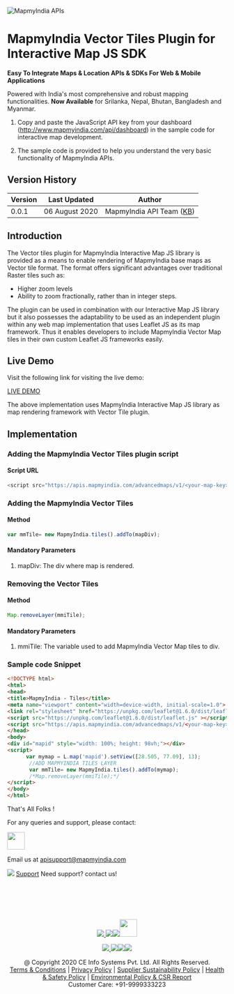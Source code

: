 ![MapmyIndia APIs](https://www.mapmyindia.com/api/img/mapmyindia-api.png)

# MapmyIndia Vector Tiles Plugin for Interactive Map JS SDK

**Easy To Integrate Maps & Location APIs & SDKs For Web & Mobile Applications**

Powered with India's most comprehensive and robust mapping functionalities.
**Now Available**  for Srilanka, Nepal, Bhutan, Bangladesh and Myanmar.

1. Copy and paste the JavaScript API key from your dashboard (http://www.mapmyindia.com/api/dashboard) in the sample code for interactive map development. 

2. The sample code is provided to help you understand the very basic functionality of MapmyIndia APIs. 

## Version History

| Version | Last Updated | Author |
| ---- | ---- | ---- |
| 0.0.1 | 06 August 2020 | MapmyIndia API Team ([KB](https://github.com/kunalbharti)) |

## Introduction

The Vector tiles plugin for MapmyIndia Interactive Map JS library is provided as a means to enable rendering of MapmyIndia base maps as Vector tile format. The format offers significant advantages over traditional Raster tiles such as: 
- Higher zoom levels
- Ability to zoom fractionally, rather than in integer steps.

The plugin can be used in combination with our Interactive Map JS library but it also possesses the adaptability to be used as an independent plugin within any web map implementation that uses Leaflet JS as its map framework. Thus it enables developers to include MapmyIndia Vector Map tiles in their own custom Leaflet JS frameworks easily.


## Live Demo

Visit the following link for visiting the live demo: 

[LIVE DEMO](https://www.mapmyindia.com/api/advanced-maps/doc/sample/map_sdk/leaflet_vector)

The above implementation uses MapmyIndia Interactive Map JS library as map rendering framework with Vector Tile plugin.

## Implementation

### Adding the MapmyIndia Vector Tiles plugin script

#### Script URL

```js
<script src="https://apis.mapmyindia.com/advancedmaps/v1/<your-map-key>/map_load?v=1.5&vectorLayer"></script>
```

### Adding the MapmyIndia Vector Tiles

#### Method

```js
var mmTile= new MapmyIndia.tiles().addTo(mapDiv);
```

#### Mandatory Parameters
1. mapDiv: The div where map is rendered.

### Removing the Vector Tiles

#### Method

```js
Map.removeLayer(mmiTile);
```

#### Mandatory Parameters
1. mmiTile: The variable used to add MapmyIndia Vector Map tiles to div.

### Sample code Snippet

```html
<!DOCTYPE html>
<html>
<head>
<title>MapmyIndia - Tiles</title>
<meta name="viewport" content="width=device-width, initial-scale=1.0">
<link rel="stylesheet" href="https://unpkg.com/leaflet@1.6.0/dist/leaflet.css"/>
<script src="https://unpkg.com/leaflet@1.6.0/dist/leaflet.js" ></script>
<script src="https://apis.mapmyindia.com/advancedmaps/v1/<your-map-key>/map_load?v=1.5&vectorLayer"></script>
</head>
<body>
<div id="mapid" style="width: 100%; height: 98vh;"></div>
<script>
      var mymap = L.map('mapid').setView([28.505, 77.09], 13);
       //ADD MAPMYINDIA TILES LAYER
       var mmTile= new MapmyIndia.tiles().addTo(mymap);       
       /*Map.removeLayer(mmiTile);*/
</script>
</body>
</html>
```

That's All Folks !

For any queries and support, please contact: 

[<img src="https://www.mapmyindia.com/images/logo.png" height="40"/> </p>](https://www.mapmyindia.com/api)
Email us at [apisupport@mapmyindia.com](mailto:apisupport@mapmyindia.com)


![](https://www.mapmyindia.com/api/img/icons/support.png)
[Support](https://www.mapmyindia.com/api/index.php#f_cont)
Need support? contact us!

<br></br>
<br></br>

[<p align="center"> <img src="https://www.mapmyindia.com/api/img/icons/stack-overflow.png"/> ](https://stackoverflow.com/questions/tagged/mapmyindia-api)[![](https://www.mapmyindia.com/api/img/icons/blog.png)](http://www.mapmyindia.com/blog/)[![](https://www.mapmyindia.com/api/img/icons/gethub.png)](https://github.com/MapmyIndia)[<img src="https://mmi-api-team.s3.ap-south-1.amazonaws.com/API-Team/npm-logo.one-third%5B1%5D.png" height="40"/> </p>](https://www.npmjs.com/org/mapmyindia) 



[<p align="center"> <img src="https://www.mapmyindia.com/june-newsletter/icon4.png"/> ](https://www.facebook.com/MapmyIndia)[![](https://www.mapmyindia.com/june-newsletter/icon2.png)](https://twitter.com/MapmyIndia)[![](https://www.mapmyindia.com/newsletter/2017/aug/llinkedin.png)](https://www.linkedin.com/company/mapmyindia)[![](https://www.mapmyindia.com/june-newsletter/icon3.png)](https://www.youtube.com/user/MapmyIndia/)




<div align="center">@ Copyright 2020 CE Info Systems Pvt. Ltd. All Rights Reserved.</div>

<div align="center"> <a href="https://www.mapmyindia.com/api/terms-&-conditions">Terms & Conditions</a> | <a href="https://www.mapmyindia.com/about/privacy-policy">Privacy Policy</a> | <a href="https://www.mapmyindia.com/pdf/mapmyIndia-sustainability-policy-healt-labour-rules-supplir-sustainability.pdf">Supplier Sustainability Policy</a> | <a href="https://www.mapmyindia.com/pdf/Health-Safety-Management.pdf">Health & Safety Policy</a> | <a href="https://www.mapmyindia.com/pdf/Environment-Sustainability-Policy-CSR-Report.pdf">Environmental Policy & CSR Report</a>

<div align="center">Customer Care: +91-9999333223</div>